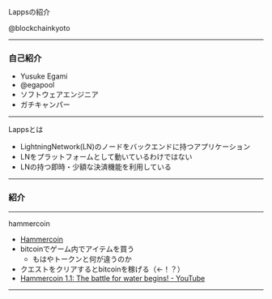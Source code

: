 Lappsの紹介

@blockchainkyoto

---

### 自己紹介

* Yusuke Egami
* @egapool
* ソフトウェアエンジニア
* ガチキャンパー

---

Lappsとは

* LightningNetwork(LN)のノードをバックエンドに持つアプリケーション
* LNをプラットフォームとして動いているわけではない
* LNの持つ即時・少額な決済機能を利用している

---

### 紹介

---

hammercoin

* [Hammercoin](https://hammerco.in/)
* bitcoinでゲーム内でアイテムを買う
	* もはやトークンと何が違うのか
* クエストをクリアするとbitcoinを稼げる（←！？）
* [Hammercoin 1\.1: The battle for water begins\! \- YouTube](https://www.youtube.com/watch?v=g3Odat5ktFA)


---

